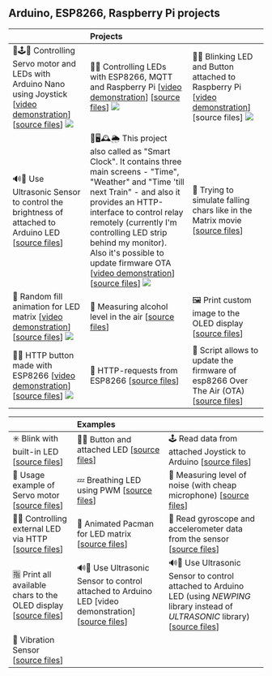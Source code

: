 ## Arduino, ESP8266, Raspberry Pi projects

|      |   Projects   | |
| :------------- | :------------- | :------------- |
| 📡🕹🚨 Controlling Servo motor and LEDs with Arduino Nano using Joystick [[video demonstration](https://youtu.be/dMZIztaue5U)] [[source files](servo_leds/servo_leds.ino)] [![](https://img.youtube.com/vi/dMZIztaue5U/0.jpg)](https://youtu.be/dMZIztaue5U)       | 🚥🔘 Controlling LEDs with ESP8266, MQTT and Raspberry Pi [[video demonstration](https://youtu.be/Odutzy32P4A)] [[source files](esp8266_mqtt_led/esp8266_mqtt_led.ino)] [![](https://img.youtube.com/vi/Odutzy32P4A/0.jpg)](https://youtu.be/Odutzy32P4A)       | 🚨🔘 Blinking LED and Button attached to Raspberry Pi [[video demonstration](https://youtu.be/iCikH7vxkV4)] [source files] [![](https://img.youtube.com/vi/iCikH7vxkV4/0.jpg)](https://youtu.be/iCikH7vxkV4) |
| 🔊🚨 Use Ultrasonic Sensor to control the brightness of attached to Arduino LED [[source files](ultrasonic_control_led_brightness/ultrasonic_control_led_brightness.ino)] | 📶🖥🕰🌦 This project also called as "Smart Clock". It contains three main screens - "Time", "Weather" and "Time 'till next Train" - and also it provides an HTTP-interface to control relay remotely (currently I'm controlling LED strip behind my monitor). Also it's possible to update firmware OTA [[video demonstration](https://youtu.be/e5m9LcypUGY)] [[source files](screen_http_relay_ota/screen_http_relay_ota.ino)] [![](https://img.youtube.com/vi/e5m9LcypUGY/0.jpg)](https://youtu.be/e5m9LcypUGY) | 🍃 Trying to simulate falling chars like in the Matrix movie [[source files](screen_matrix_falling_chars/screen_matrix_falling_chars.ino)]  |
| 🔅 Random fill animation for LED matrix [[video demonstration](https://youtu.be/I4N1hBCpM_c)] [[source files](led_matrix_random/led_matrix_random.ino)] [![](https://img.youtube.com/vi/I4N1hBCpM_c/0.jpg)](https://youtu.be/I4N1hBCpM_c) |  🍺 Measuring alcohol level in the air [[source files](alcohol_sensor/alcohol_sensor.ino)] | 🖼 Print custom image to the OLED display [[source files](screen_custom_image/screen_custom_image.ino)]  |
| 📶🔘 HTTP button made with ESP8266 [[video demonstration](https://youtu.be/kVxYsKuNqUk)] [[source files](esp8266_http_button/esp8266_http_button.ino)] [![](https://img.youtube.com/vi/kVxYsKuNqUk/0.jpg)](https://youtu.be/kVxYsKuNqUk)   | 📶 HTTP-requests from ESP8266 [[source files](esp8266_request/esp8266_request.ino)]   |  📶 Script allows to update the firmware of esp8266 Over The Air (OTA) [[source files](update_over_the_air/update_over_the_air.ino)] |

| | Examples | |
| :------------- | :------------- | :------------- |
| ✳️ Blink with built-in LED [[source files](esp8266_blink/esp8266_blink.ino)]       | 🚨🔘 Button and attached LED [[source files](esp8266_button/esp8266_button.ino)]       | 🕹 Read data from attached Joystick to Arduino [[source files](example_joystick/example_joystick.ino)] |
| 📡 Usage example of Servo motor [[source files](example_servo/example_servo.ino)]   |  💤 Breathing LED using PWM [[source files](led_breathing/led_breathing.ino)]   | 🎤 Measuring level of noise (with cheap microphone) [[source files](cheap_microphone/cheap_microphone.ino)] |
| 📶🚨 Controlling external LED via HTTP [[source files](control_over_http/control_over_http.ino)]   | 💠 Animated Pacman for LED matrix [[source files](led_matrix_pacman/led_matrix_pacman.ino)]   | 🧭 Read gyroscope and accelerometer data from the sensor [[source files](gyroscope_accelerometer/gyroscope_accelerometer.ino)]  |
| 🈯️ Print all available chars to the OLED display [[source files](screen_all_chars/screen_all_chars.ino)]   |  🔊🚨 Use Ultrasonic Sensor to control attached to Arduino LED [video demonstration] [[source files](ultrasonic/ultrasonic.ino)] |  🔊🚨 Use Ultrasonic Sensor to control attached to Arduino LED (using _NEWPING_ library instead of _ULTRASONIC_ library) [[source files](ultrasonic_newping_library/ultrasonic_newping_library.ino)] |
| 📳 Vibration Sensor [[source files](vibration_sensor/vibration_sensor.ino)]   |   |   |
